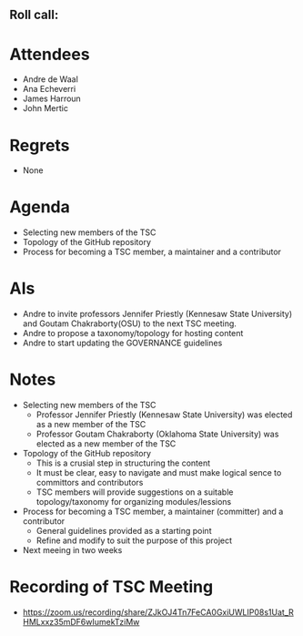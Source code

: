 ## Roll call:
# Attendees

- Andre de Waal  
- Ana Echeverri 
- James Harroun 
- John Mertic 

# Regrets

- None

# Agenda

- Selecting new members of the TSC
- Topology of the GitHub repository
- Process for becoming a TSC member, a maintainer and a contributor

# AIs

- Andre to invite professors Jennifer Priestly (Kennesaw State University) and Goutam Chakraborty(OSU) to the next TSC meeting.
- Andre to propose a taxonomy/topology for hosting content
- Andre to start updating the GOVERNANCE guidelines

# Notes
- Selecting new members of the TSC
  - Professor Jennifer Priestly (Kennesaw State University) was elected as a new member of the TSC
  - Professor Goutam Chakraborty (Oklahoma State University) was elected as a new member of the TSC
- Topology of the GitHub repository
  - This is a crusial step in structuring the content
  - It must be clear, easy to navigate and must make logical sence to committors and contributors
  - TSC members will provide suggestions on a suitable topology/taxonomy for organizing modules/lessions
- Process for becoming a TSC member, a maintainer (committer) and a contributor
  - General guidelines provided as a starting point
  - Refine and modify to suit the purpose of this project
- Next meeing in two weeks

# Recording of TSC Meeting

- https://zoom.us/recording/share/ZJkOJ4Tn7FeCA0GxiUWLIP08s1Uat_RHMLxxz35mDF6wIumekTziMw 
